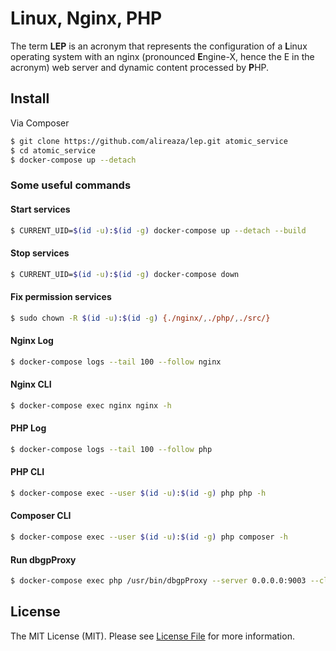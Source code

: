 # Linux, Nginx, PHP
The term **LEP** is an acronym that represents the configuration of a **L**inux operating system with an nginx (pronounced **E**ngine-X, hence the E in the acronym) web server and dynamic content processed by **P**HP.

## Install

Via Composer
```bash
$ git clone https://github.com/alireaza/lep.git atomic_service
$ cd atomic_service
$ docker-compose up --detach
```


### Some useful commands

#### Start services
```bash
$ CURRENT_UID=$(id -u):$(id -g) docker-compose up --detach --build
```

#### Stop services
```bash
$ CURRENT_UID=$(id -u):$(id -g) docker-compose down
```

#### Fix permission services
```bash
$ sudo chown -R $(id -u):$(id -g) {./nginx/,./php/,./src/}
```

#### Nginx Log
```bash
$ docker-compose logs --tail 100 --follow nginx
```

#### Nginx CLI
```bash
$ docker-compose exec nginx nginx -h
```

#### PHP Log
```bash
$ docker-compose logs --tail 100 --follow php
```

#### PHP CLI
```bash
$ docker-compose exec --user $(id -u):$(id -g) php php -h
```

#### Composer CLI
```bash
$ docker-compose exec --user $(id -u):$(id -g) php composer -h
```

#### Run dbgpProxy
```bash
$ docker-compose exec php /usr/bin/dbgpProxy --server 0.0.0.0:9003 --client 0.0.0.0:9001
```

## License

The MIT License (MIT). Please see [License File](LICENSE) for more information.